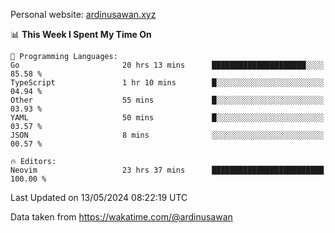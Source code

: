 Personal website: [ardinusawan.xyz](https://ardinusawan.xyz)

<!--START_SECTION:waka-->
📊 **This Week I Spent My Time On** 

```text
💬 Programming Languages: 
Go                       20 hrs 13 mins      █████████████████████░░░░   85.58 % 
TypeScript               1 hr 10 mins        █░░░░░░░░░░░░░░░░░░░░░░░░   04.94 % 
Other                    55 mins             █░░░░░░░░░░░░░░░░░░░░░░░░   03.93 % 
YAML                     50 mins             █░░░░░░░░░░░░░░░░░░░░░░░░   03.57 % 
JSON                     8 mins              ░░░░░░░░░░░░░░░░░░░░░░░░░   00.57 % 

🔥 Editors: 
Neovim                   23 hrs 37 mins      █████████████████████████   100.00 % 
```


 Last Updated on 13/05/2024 08:22:19 UTC
<!--END_SECTION:waka-->
Data taken from https://wakatime.com/@ardinusawan
